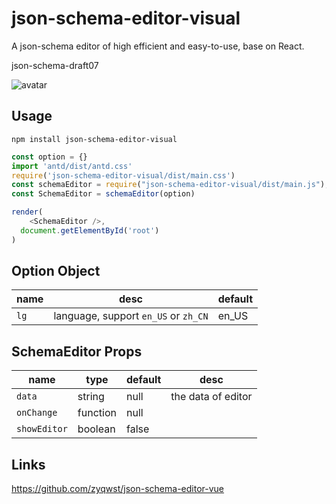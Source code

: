 # json-schema-editor-visual
A json-schema editor of high efficient and easy-to-use, base on React.

json-schema-draft07

![avatar](json-schema-editor-visual.jpg)

## Usage
```
npm install json-schema-editor-visual
```

```js
const option = {}
import 'antd/dist/antd.css'
require('json-schema-editor-visual/dist/main.css')
const schemaEditor = require("json-schema-editor-visual/dist/main.js");
const SchemaEditor = schemaEditor(option)

render(
    <SchemaEditor />,
  document.getElementById('root')
)
```

## Option Object

| name | desc | default |
| ---- | ----------- | --------- |
| `lg` | language, support `en_US` or `zh_CN` | en_US 

## SchemaEditor Props

| name | type | default | desc
| ---- | ----------- | --------- | --------- |
| `data` | string | null | the data of editor
| `onChange`| function | null | 
| `showEditor` | boolean | false | 

## Links
https://github.com/zyqwst/json-schema-editor-vue
